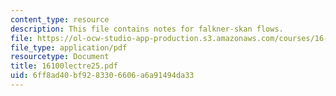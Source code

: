 ```yaml
---
content_type: resource
description: This file contains notes for falkner-skan flows.
file: https://ol-ocw-studio-app-production.s3.amazonaws.com/courses/16-100-aerodynamics-fall-2005/6ff8ad40bf9283306606a6a91494da33_16100lectre25.pdf
file_type: application/pdf
resourcetype: Document
title: 16100lectre25.pdf
uid: 6ff8ad40-bf92-8330-6606-a6a91494da33
---
```

